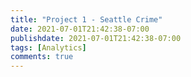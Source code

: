 ```yaml
---
title: "Project 1 - Seattle Crime"
date: 2021-07-01T21:42:38-07:00
publishdate: 2021-07-01T21:42:38-07:00
tags: [Analytics]
comments: true
---
```

